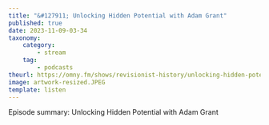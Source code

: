 ```yaml
---
title: "&#127911; Unlocking Hidden Potential with Adam Grant"
published: true
date: 2023-11-09-03-34
taxonomy:
    category:
        - stream
    tag:
        - podcasts
theurl: https://omny.fm/shows/revisionist-history/unlocking-hidden-potential-with-adam-grant
image: artwork-resized.JPEG
template: listen
---
```


Episode summary: Unlocking Hidden Potential with Adam Grant
